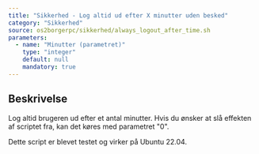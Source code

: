```yaml
---
title: "Sikkerhed - Log altid ud efter X minutter uden besked"
category: "Sikkerhed"
source: os2borgerpc/sikkerhed/always_logout_after_time.sh
parameters:
  - name: "Minutter (parametret)"
    type: "integer"
    default: null
    mandatory: true
---
```


## Beskrivelse
Log altid brugeren ud efter et antal minutter.
Hvis du ønsker at slå effekten af scriptet fra, kan det køres med parametret "0".

Dette script er blevet testet og virker på Ubuntu 22.04.
